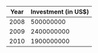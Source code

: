 | Year | Investment (in US$) | 
|---|---| 
| 2008 | 500000000 | 
| 2009 | 2400000000 | 
| 2010 | 1900000000 |